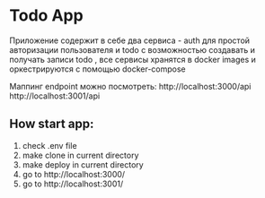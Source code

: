 # Todo App
Приложение содержит в себе два сервиса - auth для простой авторизации пользователя и todo с возможностью создавать и получать записи todo , все сервисы хранятся в docker images и оркестрируются с помощью docker-compose

Маппинг endpoint можно посмотреть:
http://localhost:3000/api
http://localhost:3001/api

## How start app:

1. check .env file
2. make clone in current directory
3. make deploy in current directory
4. go to http://localhost:3000/
5. go to http://localhost:3001/
